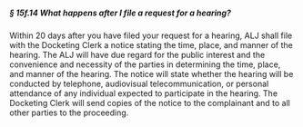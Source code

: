 ##### § 15f.14 What happens after I file a request for a hearing? #####

Within 20 days after you have filed your request for a hearing, ALJ shall file with the Docketing Clerk a notice stating the time, place, and manner of the hearing. The ALJ will have due regard for the public interest and the convenience and necessity of the parties in determining the time, place, and manner of the hearing. The notice will state whether the hearing will be conducted by telephone, audiovisual telecommunication, or personal attendance of any individual expected to participate in the hearing. The Docketing Clerk will send copies of the notice to the complainant and to all other parties to the proceeding.